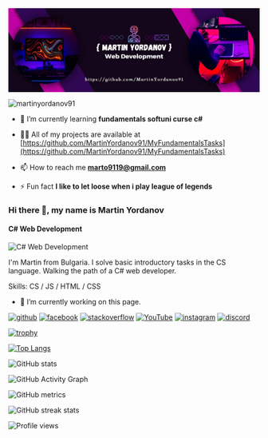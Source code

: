 <img align="center" src="https://github.com/MartinYordanov91/MartinYordanov91/blob/main/baner.png" alt="martinyordanov91" />


<p align="left"> <img src="https://komarev.com/ghpvc/?username=martinyordanov91&label=Profile%20views&color=0e75b6&style=flat" alt="martinyordanov91" /> </p>

- 🌱 I’m currently learning **fundamentals softuni curse c#**

- 👨‍💻 All of my projects are available at [https://github.com/MartinYordanov91/MyFundamentalsTasks](https://github.com/MartinYordanov91/MyFundamentalsTasks)

- 📫 How to reach me **marto9119@gmail.com**

- ⚡ Fun fact **I like to let loose when i play league of legends**



### Hi there 👋, my name is Martin Yordanov
#### C# Web Development
![C# Web Development](file:///D:/programirane/Git%20Hub/MartinYordanov91/8c2c28fb-89af-451b-8e79-4628734a0fa4.jpg)

I'm Martin from Bulgaria. I solve basic introductory tasks in the CS language. Walking the path of a C# web developer.

Skills: CS / JS / HTML / CSS

- 🔭 I’m currently working on this page. 


[<img src='https://cdn.jsdelivr.net/npm/simple-icons@3.0.1/icons/github.svg' alt='github' height='40'>](https://github.com/MartinYordanov91)  [<img src='https://cdn.jsdelivr.net/npm/simple-icons@3.0.1/icons/facebook.svg' alt='facebook' height='40'>](https://www.facebook.com/profile.php?id=100023313609578)  [<img src='https://cdn.jsdelivr.net/npm/simple-icons@3.0.1/icons/stackoverflow.svg' alt='stackoverflow' height='40'>](https://stackoverflow.com/users/21333355/martin91)  [<img src='https://cdn.jsdelivr.net/npm/simple-icons@3.0.1/icons/youtube.svg' alt='YouTube' height='40'>](https://www.youtube.com/channel/UCw-LM4oyi-2NZ8HBZl8Bktw)  [<img src='https://cdn.jsdelivr.net/npm/simple-icons@3.0.1/icons/instagram.svg' alt='instagram' height='40'>](https://instagram.com/martinilievio/)  [<img src='https://cdn.jsdelivr.net/npm/simple-icons@3.0.1/icons/discord.svg' alt='discord' height='40'>](https://discord.com/channels/@me/998671601178517556)  

[![trophy](https://github-profile-trophy.vercel.app/?username=MartinYordanov91)](https://github.com/ryo-ma/github-profile-trophy)

[![Top Langs](https://github-readme-stats.vercel.app/api/top-langs/?username=MartinYordanov91)](https://github.com/anuraghazra/github-readme-stats)

![GitHub stats](https://github-readme-stats.vercel.app/api?username=MartinYordanov91&show_icons=true&count_private=true)  

![GitHub Activity Graph](https://activity-graph.herokuapp.com/graph?username=MartinYordanov91)  

![GitHub metrics](https://metrics.lecoq.io/MartinYordanov91)  

![GitHub streak stats](https://streak-stats.demolab.com/?user=MartinYordanov91)  

![Profile views](https://gpvc.arturio.dev/MartinYordanov91)  